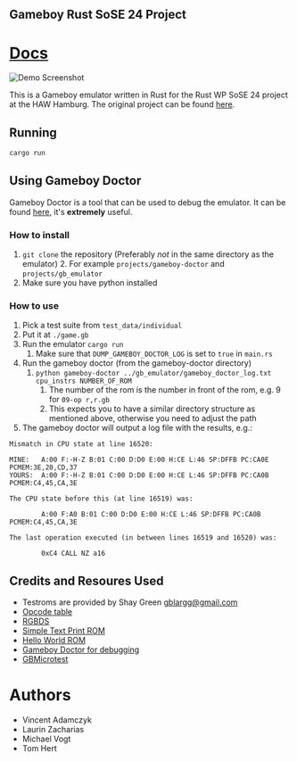 ## Gameboy Rust SoSE 24 Project

# [Docs](https://haw-rust-sose24.github.io/gb_emulator/)

![Demo Screenshot](https://github.com/user-attachments/assets/4e216b44-cdca-4dac-879a-c4d0c7d13fce)

This is a Gameboy emulator written in Rust for the Rust WP SoSE 24 project at the HAW Hamburg. The original project can be found [here](https://github.com/HAW-Rust-SoSe24/gb_emulator).

## Running

```bash
cargo run
```

## Using Gameboy Doctor

Gameboy Doctor is a tool that can be used to debug the emulator. It can be found [here](https://github.com/robert/gameboy-doctor), it's **extremely** useful.

### How to install

1. `git clone` the repository (Preferably *not* in the same directory as the emulator)
    2. For example `projects/gameboy-doctor` and `projects/gb_emulator`	
2. Make sure you have python installed

### How to use

1. Pick a test suite from `test_data/individual`
2. Put it at `./game.gb`
3. Run the emulator `cargo run`
    1. Make sure that `DUMP_GAMEBOY_DOCTOR_LOG` is set to `true` in `main.rs`
4. Run the gameboy doctor (from the gameboy-doctor directory)
    1. `python gameboy-doctor ../gb_emulator/gameboy_doctor_log.txt cpu_instrs NUMBER_OF_ROM`
        1. The number of the rom is the number in front of the rom, e.g. 9 for `09-op r,r.gb`
        1. This expects you to have a similar directory structure as mentioned above, otherwise you need to adjust the path
5. The gameboy doctor will output a log file with the results, e.g.:

```
Mismatch in CPU state at line 16520:

MINE:   A:00 F:-H-Z B:01 C:00 D:D0 E:00 H:CE L:46 SP:DFFB PC:CA0E PCMEM:3E,20,CD,37
YOURS:  A:00 F:-H-Z B:01 C:00 D:D0 E:00 H:CE L:46 SP:DFFB PC:CA0B PCMEM:C4,45,CA,3E

The CPU state before this (at line 16519) was:

        A:00 F:A0 B:01 C:00 D:D0 E:00 H:CE L:46 SP:DFFB PC:CA0B PCMEM:C4,45,CA,3E

The last operation executed (in between lines 16519 and 16520) was:

        0xC4 CALL NZ a16
```

## Credits and Resoures Used

- Testroms are provided by Shay Green <gblargg@gmail.com>
- [Opcode table](https://gbdev.io/gb-opcodes//optables/)
- [RGBDS](https://rgbds.gbdev.io/docs/v0.7.0/gbz80.7)
- [Simple Text Print ROM](https://github.com/ISSOtm/gb-vwf?tab=readme-ov-file)
- [Hello World ROM](https://gbdev.io/rgbds-live/)
- [Gameboy Doctor for debugging](https://github.com/robert/gameboy-doctor)
- [GBMicrotest](https://github.com/aappleby/GBMicrotest)

# Authors

- Vincent Adamczyk
- Laurin Zacharias
- Michael Vogt
- Tom Hert